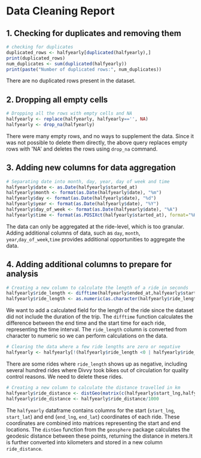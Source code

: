 # Data Cleaning Report

## 1. Checking for duplicates and removing them
```r
# checking for duplicates
duplicated_rows <- halfyearly[duplicated(halfyearly),]
print(duplicated_rows)
num_duplicates <- sum(duplicated(halfyearly))
print(paste("Number of duplicated rows:", num_duplicates))
```
There are no duplicated rows present in the dataset.

## 2. Dropping all empty cells
```r
# Dropping all the rows with empty cells and NA
halfyearly <- replace(halfyearly, halfyearly=='', NA)
halfyearly <- drop_na(halfyearly)
```
There were many empty rows, and no ways to supplement the data. Since it was not possible to delete them directly, the above query replaces empty rows with 'NA' and deletes the rows using ```drop_na``` command.

## 3. Adding new columns for data aggregation
```r
# Separating date into month, day, year, day of week and time
halfyearly$date <- as.Date(halfyearly$started_at) 
halfyearly$month <- format(as.Date(halfyearly$date), "%m")
halfyearly$day <- format(as.Date(halfyearly$date), "%d")
halfyearly$year <- format(as.Date(halfyearly$date), "%Y")
halfyearly$day_of_week <- format(as.Date(halfyearly$date), "%A")
halfyearly$time <- format(as.POSIXct(halfyearly$started_at), format="%H")
```
The data can only be aggregated at the ride-level, which is too granular. Adding additional columns of data, such as ```day```, ```month```, ```year```,```day_of_week```,```time``` provides additional opportunities to aggregate the data.

## 4. Adding additional columns to prepare for analysis
```r
# Creating a new column to calculate the length of a ride in seconds
halfyearly$ride_length <- difftime(halfyearly$ended_at,halfyearly$started_at)
halfyearly$ride_length <- as.numeric(as.character(halfyearly$ride_length))
```
We want to add a calculated field for the length of the ride since the dataset did not include the duration of the trip. The ```difftime``` function calculates the difference between the end time and the start time for each ride, representing the time interval.  The ```ride_length``` column is converted from character to numeric so we can perform calculations on the data.

```r
# Clearing the data where a few ride lengths are zero or negative
halfyearly <- halfyearly[!(halfyearly$ride_length <0 | halfyearly$ride_length ==0),]
```
There are some rides where ```ride_length``` shows up as negative, including several hundred rides where Divvy took bikes out of circulation for quality control reasons. We need to delete these rides.

```r
# Creating a new column to calculate the distance travelled in km
halfyearly$ride_distance <- distGeo(matrix(c(halfyearly$start_lng,halfyearly$start_lat),ncol=2),matrix(c(halfyearly$end_lng,halfyearly$end_lat),ncol=2))
halfyearly$ride_distance <- halfyearly$ride_distance/1000
```

The ```halfyearly``` dataframe contains columns for the start (```start_lng```, ```start_lat```) and end (```end_lng```, ```end_lat```) coordinates of each ride. These coordinates are combined into matrices representing the start and end locations. The ```distGeo``` function from the ```geosphere``` package calculates the geodesic distance between these points, returning the distance in meters.It is further converted into kilometers and stored in a new column ```ride_distance```.

